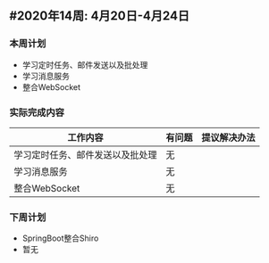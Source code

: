 ## #2020年14周: 4月20日-4月24日

### 本周计划

* 学习定时任务、邮件发送以及批处理
* 学习消息服务
* 整合WebSocket
### 实际完成内容

| 工作内容 | 有问题 | 提议解决办法 |
| ------ | ------ | ------ |
| 学习定时任务、邮件发送以及批处理 | 无 | |
| 学习消息服务 | 无 | |
| 整合WebSocket | 无 | |
### 下周计划

* SpringBoot整合Shiro
* 暂无